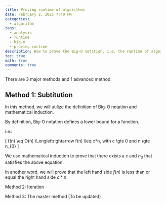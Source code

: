```yaml
---
title: Proving runtime of algorithms
date: February 2, 2025 7:40 PM
categories:
  - algorithm
tags:
  - analysis
  - runtime
  - big-o
  - proving-runtime
description: How to prove the Big-O notation, i.e. the runtime of algorithms
toc: true
math: true
comments: true
---
```

There are 3 major methods and 1 advanced method:

## Method 1: Subtitution

In this method, we will utilize the definition of Big-O notation and mathematical induction.

By definition, Big-O notation defines a lower bound for a function.

i.e.: 

\[ f(n) \eq O(n) \Longleftrightarrow f(n) \leq c*n, with c \gte 0 and n \gte n_{0} \]

We use mathematical induction to prove that there exists a c and $n_{0}$ that satisfies the above equation.

In another word, we will prove that the left hand side $f(n)$ is less than or equal the right hand side $c*n$.

Method 2: Iteration

Method 3: The master method (To be updated)

